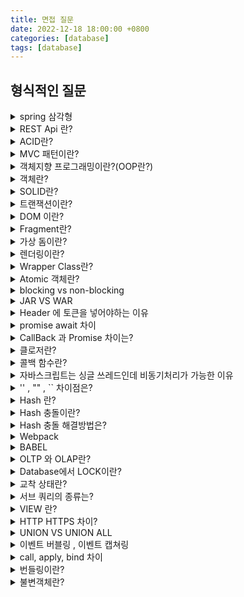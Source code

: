 ```yaml
---
title: 면접 질문
date: 2022-12-18 18:00:00 +0800
categories: [database]
tags: [database]
---
```


## 형식적인 질문

<details>
  <summary>spring 삼각형</summary>
<p>
DI , AOP , PSA
AOP : 스프링은 관심사 분리 기능을 제공한다. AOP , Interceptor
DI : 의존성 주입으로 스프링은 생성자, 필드, setter 주입 방식을 지원한다.
이런 DI 작업을 개발자가 하는 것이 아닌 스프링이 하기 때문에 Ioc Di 라고 부른다.
PSA : 환경의 변화와 관계없이 일관된 방식의 기술로의 접근 환경을 제공하는 추상화 구조
</p>
</details>
<details>
  <summary>REST Api 란?</summary>
<p>
REST(Representational State Transfer API)란 HTTP URI를 통해서 자원(resource)을 명시하고, HTTP Method(GET, POST, PUT, DELETE, PATCH 등등)을 통해서 해당 자원(URI)에 대한 CRUD Operation을 적용하는 것을 의미합니다.
이러한 REST 원리를 따르는 API를 RESTful API라고 한다.<br/>

자원(Resource):<br/>
URI 모든 자원에 고유한 ID가 존재하고, 이 자원은 Server에 존재한다.<br/>
자원을 구별하는 ID는 ‘/groups/:group_id’와 같은 HTTP URI 다.<br/>
Client는 URI를 이용해서 자원을 지정하고 해당 자원의 상태(정보)에 대한 조작을 Server에 요청한다.<br/>
행위(Verb):<br/>
HTTP Method HTTP 프로토콜의 Method를 사용한다.<br/>
HTTP 프로토콜은 GET, POST, PUT, DELETE 와 같은 메서드를 제공한다.<br/>
표현(Representation of Resource)<br/>
Client가 자원의 상태(정보)에 대한 조작을 요청하면 Server는 이에 적절한 응답(Representation)을 보낸다.<br/>
REST에서 하나의 자원은 JSON, XML, TEXT, RSS 등 여러 형태의 Representation으로 나타내어 질 수 있다.<br/>
JSON 혹은 XML를 통해 데이터를 주고 받는 것이 일반적이다.
</p>
</details>

<details>
  <summary>ACID란?</summary>
<p>
원자성(Atomicity): 하나의 트랜잭션에 속한 모든 작업이 전부 성공하거나 전부 실패해서 결과를 예측할 수 있어야 한다.<br/>
일관성(Consistency): 트랜잭션 이후의 데이터베이스의 상태는 이전과 같이 유효(데이터베이스의 제약/규칙 (not null 등)을 만족해야 한다는 뜻)해야 한다.<br/>
고립성(Isolation): 모든 트랜잭션은 다른 트랜잭션으로부터 독립되어야 한다는 뜻이다.<br/>
지속성(Durability): 수행을 성공적으로 완료한 트랜잭션은 변경한 데이터를 영구히 저장해야 한다. 실패하더라고 로그는 영구적으로 남아있어야 한다.

</p>
</details>

<details>
  <summary>MVC 패턴이란?</summary>
<p>
MVC 패턴은 디자인 패턴중 하나로 Modal, View, Controller 세 가지 역할로 구분한 개발 방법론입니다<br/>
모델: 데이터와 비즈니스 로직을 관리합니다.<br/>
뷰: 레이아웃과 화면을 처리합니다.<br/>
컨트롤러: 모델과 뷰로 명령을 전달합니다.
</p>
</details>

<details>
  <summary>객체지향 프로그래밍이란?(OOP란?)</summary>
<p>
객체 지향 프로그래밍 (Object-Oriented Programming, OOP)은 프로그래밍에서 필요한 데이터를 추상화 시켜 상태와 행위를 가진 객체로 만들고, 객체들간의 상호작용을 통해 로직을 구성하는 프로그래밍 방법이다.<br/>
특징으로, 추상화, 상속, 다형성, 캡슐화 가 있다.<br/>
또는,<br/>
절차지향 프로그래밍은 말 그대로 실행하는 절차를 정해 프로그램하는 방법이고, 객체 지향은 상태 및 행위를 가진 객체를 통해 상호작용하여 로직을 구성하는 프로그래밍 방법이다.

</p>
</details>

<details>
  <summary>객체란?</summary>
<p>
객체는 프로그램에서 사용되는 데이터 또는 식별자에 의해 참조되는 공간을 의미하며 값을 저장 할 변수와 작업을
수행 할 메소드를 서로 연관된 것들끼리 묶어서 만든 것을 객체라고 할 수 있다.
</p>
</details>

<details>
  <summary>SOLID란?</summary>
<p>
단일 책임 원칙 (Single responsibility principle) 한 클래스는 하나의 책임만 가져야 한다.<br/>
개방-폐쇄 원칙 (Open/closed principle) 확장에는 열려 있으나 변경에는 닫혀 있어야 한다.<br/>
리스코프 치환 원칙 (Liskov substitution principle) 객체는 프로그램의 정확성을 깨뜨리지 않으면서 하위 타입의 인스턴스로 바꿀 수 있어야 한다.<br/>
인터페이스 분리 원칙 (Interface segregation principle) 인터페이스 여러 개가 범용 인터페이스 하나보다 낫다.<br/>
의존관계 역전 원칙 (Dependency inversion principle) 추상화에 의존해야지, 구체화에 의존하면 안된다.
</p>
</details>

<details>
  <summary>트랜잭션이란?</summary>
<p>
트랜잭션이란 질의(query)를 하나의 묶음 처리해서 Rollback, commit을 하는 실행 단위를 의미합니다.즉, 한 번 질의가 실행되면 질의가 모두 수행되거나 모두 수행되지 않는 작업수행의 논리적 단위입니다.
</p>
</details>

<details>
  <summary>DOM 이란?</summary>
  <p>
DOM이란 Document Object Model의 약어이다. DOM은 HTML, XML 문서의 프로그래밍 인터페이스라고 할 수 있다.
문서의 구조화된 표현을 제공함으로써 프로그래밍 언어가 DOM 구조에 접근할 수 있도록 해주는 매우 중요한 역할이다.
개발자는 DOM 구조에 접근하여 문서 구조를 바꾸거나 스타일과 내용 등을 변경하고 이벤트를 연결시키는 등
다양한 작업을 수행할 수 있다.
</p>
</details>

<details>
  <summary>Fragment란?</summary>
<p>
Fragment는 DOM(Document Object Model)의 일부분을 나타내는 작은 단위를 말합니다. 이는 여러 노드들을 담고 있는 "가상"의 컨테이너로, 실제 DOM에 연결되지 않은 상태로 미리 조작하고, 한 번에 실제 DOM에 추가함으로써 효율적인 작업을 수행할 수 있게 해준다.
</p>
</details>

<details>
  <summary>가상 돔이란?</summary>
<p>
실제 DOM의 추상화된 버전으로, 실제 DOM의 경우 변경 사항이 있을때 마다 직접 업데이트를 했지만, 가상 돔을 통해 변경사항을 전체 DOM에 즉시 업데이트 하지않고 이전 상태와 차이를 비교하여 최소한의 변경만을 실제 DOM에 적용시켜 성능을 향상시킨다.
</p>
</details>

<details>
  <summary>렌더링이란?</summary>
<p>
렌더링이란 HTML,CSS, 자바스크립트 등 개발자가 작성한 문서가 브라우저에서 출력되는 과정을 말한다.<br/>
DOM트리와 CSSOM트리를 만들고 이들을 결합하여 렌더링 트리 생성후 이를 모든 상대적인 값을 픽셀로 변환후 페인팅한다.
</p>
</details>

<details>
<summary>Wrapper Class란?</summary>
<p>
기본 자료형(Primitive data type)에 대한 객체 표현을 Wrapper class라고 합니다.<br/>
기본 자료형 → Wrapper class로 변환하는 것을 Boxing이라 하며,<br/>
Wrapper class → 기본 자료형으로 변환하는 것을 UnBoxing이라 한다.
</p>

</details>

<details>
  <summary>Atomic 객체란?</summary>
  <p>atomic 변수는 멀티 스레드 환경에서 원자성을 보장하기 위해 나온 개념이다. synchronized와는 다르게 blocking이 아닌 non-blocking하면서 원자성을 보장하여 동기화 문제를 해결한다. atomic의 핵심 동작 원리는 CAS(Compare And Swap) 알고리즘이다.</p>
</details>

<details>
  <summary>blocking vs non-blocking</summary>
  <p>blocking은 요청한 작업을 마칠 때까지 계속 대기한다. non-blocking은 요청한 작업을 즉시 마칠 수 없다면 즉시 return한다.</p>
</details>

<details>
  <summary>JAR VS WAR</summary>
<p>
Jar 는 자바 아카이브로 JAVA 어플리케이션이 동작할 수 있도록 자바 프로젝트를 압축한 파일로 jre만 있다면 실행가능하다 war 는 웹어플리케이션 아카이브로 웹 관련 자원(html JavaScript jsp)등 웹 지원을 포함하고 was에서만 실행가능한 파일 형태이다
</p>
</details>

<details>
  <summary>Header 에 토큰을 넣어야하는 이유</summary>
<p>
HTTP 표준이 Authorization라는 헤더를 제공하여 여기에 넣는 것을 권장하고 본안 측면에서 바디에 넣을 경우 보다 노출될 가능성이 낮다.
</p>
</details>

<details>
  <summary>promise await 차이</summary>
<p>
Promise의 경우 여러 개의 비동기 작업을 연속으로 처리할때 .then .catch 비동기 작업마다 처리를 해줘야해서 코드가 중첩되고 복잡해진다<br/>
async/await 는 비동기 코드를 동기식으로 작성할 수 있어 가독성이 향상되고 중첩된 구조가 사라지는 등의 이점이 있다.
</p>
</details>

<details>
  <summary>CallBack 과 Promise 차이는?</summary>
<p>

</p>
</details>

<details>
  <summary>클로저란?</summary>
<p>
클로저란 어떤 함수 A에서 선언한 변수 a를 참조하는 내부함수 B를 외부로 전달할 경우 A의 실행 컨텍스트가 종료된 이후에도 변수 a가 사라지지 않는 현상<br/>
함수가 속한 렉시컬 스코프를 기억하여, 함수가 렉시컬 스코프 밖에서 함수가 종료된 이후에도 이 스코프에 접근할 수 있게 해주는 기능이다.
</p>
</details>

<details>
  <summary>콜백 함수란?</summary>
<p>
콜백(callback) 또는 콜백 함수(callback function)는 다른 코드의 인자로서 넘겨주는 실행 가능한 코드를 말한다. 콜백함수을 넘겨받는 코드는 이 콜백을 필요에 따라 즉시 실행할 수도 있고, 아니면 나중에 실행할 수도 있다.
</p>
</details>

<details>
  <summary>자바스크립트는 싱글 쓰레드인데 비동기처리가 가능한 이유</summary>
<p>
이벤트 루프는 자바스크립트가 아닌 브라우저에 내장되어 있는 기능 중 하나다. 즉, 자바스크립트는 싱글 스레드이지만, 브라우저에서는 이벤트 루프 덕분에 멀티 스레드로 동작하여 비동기 작업이 가능하다.<br/>
자바스크립트가 멀티 쓰레드로 실행되는 언어였다면 웹페이지에서 발생하는 동시성 문제에 대해 해결해야 했다.
</p>
</details>

<details>
  <summary>'' , "" , `` 차이점은?</summary>
<p>
큰 따옴표와 작은 따옴표는 차이가 없고 google은 HTML에서 작성하기 간단한 작은 따옴표를 권장한다. 백틱은 Escape 문자를 사용하지 않고 작성할 수 있는 장점이 있다.
</p>
</details>

<details>
  <summary>Hash 란?</summary>
<p>임의의 크기를 가진 데이터를 고정된 크기의 데이터로 변환시켜 저장하는 방식</p>
</details>

<details>
<summary>Hash 충돌이란?</summary>
<p>
해시 코드 충돌은 2개 이상의 Key 객체가 동일한 최종 해시값을 생성해서 동일한 버킷 위치 또는 배열 인덱스를 가리키는 상황
</p>
</details>

<details>
<summary>Hash 충돌 해결방법은?</summary>
<p>
개방 주소법으로 고정폭으로 이동하여 빈 공간을 찾는 방법과 분리 연결법으로 같은 해시값을 가질경우 LinkedList로 연결하는 방법이 있다.
</p>
</details>

<details>
  <summary>Webpack</summary>
<p>
Webpack은 여러 개의 JavaScript 파일 및 다른 종속성들을 하나로 묶어주는 번들러로 리스소를 관리할 때 사용합니다.
</p>
</details>

<details>
  <summary>BABEL</summary>
<p>
최신 자바스크립트를 브라우저 호환되는 버전으로 변환하는 역할을 하고 JSX파일을 JS로 변환하는 역할도 한다.
</p>
</details>

<details>
  <summary>OLTP 와 OLAP란?</summary>
<p>
온라인 트랜잭션 처리(Online transaction processing) 주로 실시간으로 발생하는 트랜잭션 데이터를 처리하고 관리를 정의한 말로 이에 RDBMS가 특화되어 있다.<br/>
온라인 분석 처리(Online Analytical Processing)는 데이터 분석 및 의사결정 지원을 위한 환경을 정의한 말로 데이터를 집계, 분석하여 사용자에게 정보를 제공하는 데 사용됩니다.
</p>
</details>

<details>
  <summary>Database에서 LOCK이란?</summary>
<p>
공유(Shared) Lock으로 데이터를 읽기위한 Lock으로 공유 Lock은 공유 Lock 끼리 서로 동시에 접근이 가능하다.<br/>
베타(Exclusive) Lock은 데이터를 변경하고자 할 때 사용되며 Lock이 해제 이전 까지는 다른 트랜잭션은 해당 리소스에 접근할 수 없다
</p>
</details>

<details>
  <summary>교착 상태란?</summary>
  <p>
트랜잭션들이 잠금이 걸린 자원을 무기한 대기하는 현상으로 이를 해결하기 위해서는 필요한 데이터에 미리 Lock을 걸어두거나, 타임 스탬프 기법(트랜잭션 간의 순서를 미리 선택)을 적용하여 데이터를 시간 순서대로 제어하는 방법이 있다.
</p>
</details>

<details>
  <summary>서브 쿼리의 종류는?</summary>
<p>
스칼라 서브쿼리로 SELECT절에 위치해 하나의 값을 반환하는 서브쿼리<br/>
인라인 뷰로 FROM 절에 위치하는 서브쿼리로 결과는 반드시 하나의 테이블로 리턴<br/>
중첩 서브쿼리로 WHERE 절에 위치하며 결과집합을 한정하기 위한 서브쿼리이다.
</p>
</details>

<details>
  <summary>VIEW 란?</summary>
<p>
 뷰는 사용자에게 접근이 허용된 자료만을 제한적으로 보여주기 위해 하나 이상의 기본 테이블로부터 유도된, 이름을 가지는 가상 테이블이다.
</p>
</details>

<details>
  <summary>HTTP HTTPS 차이?</summary>
<p>
HTTP 메시지는 일반 텍스트이므로, 권한이 없는 당사자가 인터넷을 통해 쉽게 액세스하고 읽을 수 있다. 반면, HTTPS는 모든 데이터를 암호화된 형태로 전송하여 3자가 읽을 수 없다.
</p>
</details>

<details>
  <summary>UNION VS UNION ALL</summary>
<p>
여러개의 쿼리의 합집합으로 여러개의 SQL문을 합쳐서 하나의 SQL문으로 만들어주는 방법
UNION : 여러개의 쿼리의 중복값을 제거한 결과
UNION ALL : 여러개의 쿼리결과가 중복이 되더라도 전부 결과에 반영
</p>
</details>

<details>
  <summary>이벤트 버블링 , 이벤트 캡쳐링</summary>
<p>
이벤트 버블링이란 이벤트가 발생한 요소 부터 최상단 document 까지 이벤트를 전파
이벤트 캡쳐링은 버블링과 반대로 동작
</p>
</details>

<details>
  <summary>call, apply, bind 차이</summary>
<p>
call, apply, bind 모두 this를 바인딩하기 위해 사용하는데
call 의 경우 this, parameter를 순서대로 받지만 apply는 배열의 형태로 받고 둘다 즉시 실행한다.
bind는 call, apply와 다르게 즉시 실행하지않고 함수로 반환한다.
</p>
</details>

<details>
  <summary>번들링이란?</summary>
  <p></p>
</details>

<details>
  <summary>불변객체란?</summary>
<p>불변객체란 한번 할당하면 내부 데이터를 변경할 수 없는 객체를 뜻하며, 객체의 신뢰성이 높아지며 멀티스레드 환경에서 동기처리 없이 객체를 공유할 수 있다.</p>
</details>
